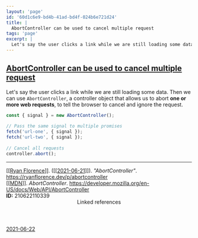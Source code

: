 ```yaml
---
layout: 'page'
id: '60d1c6e9-bd4b-41ad-bd4f-024b6e721d24'
title: |
  AbortController can be used to cancel multiple request
tags: 'page'
excerpt: |
  Let's say the user clicks a link while we are still loading some data. Then we can use AbortController, a controller object that allows us to abort one or more web requests, to tell the browser to cancel and ignore the request.
---
```


<h2 class="text-3xl font-semibold mb-4"><a class="rounded-sm focus:outline-none focus:ring-2 focus:ring-offset-2 dark:focus:ring-offset-gray-900 dark:focus:ring-pink-400 focus:ring-pink-700" href="/pages/abortcontroller-can-be-used-to-cancel-multiple-request">AbortController can be used to cancel multiple request</a></h2>

<div class="space-y-3">
<div class="element-block ml-0"><div class="flex-1">Let's say the user clicks a link while we are still loading some data. Then we can use <code>AbortController</code>, a controller object that allows us to abort <strong class="text-rose-600 dark:text-rose-400">one or more web requests</strong>, to tell the browser to cancel and ignore the request.</div></div>

<div class="element-block ml-0"><div class="flex-1">

```js
const { signal } = new AbortController();
  
// Pass the same signal to multiple promises
fetch('url-one', { signal });
fetch('url-two', { signal });
  
// Cancel all requests
controller.abort();
```

</div></div>

<hr class="border-gray-700 !my-5" />

<div class="element-block ml-0"><div class="flex-1"><a class="text-teal-700 dark:text-teal-400 rounded-sm group focus:outline-none focus:ring-2 focus:ring-offset-2 dark:focus:ring-offset-gray-900 dark:focus:ring-pink-400 focus:ring-pink-700" href="/pages/ryan-florence"><span class="text-gray-300 dark:text-gray-500 group-hover:text-teal-900">[[</span>Ryan Florence<span class="text-gray-300 dark:text-gray-500 group-hover:text-teal-900">]]</span></a>. (<a class="text-teal-700 dark:text-teal-400 rounded-sm group focus:outline-none focus:ring-2 focus:ring-offset-2 dark:focus:ring-offset-gray-900 dark:focus:ring-pink-400 focus:ring-pink-700" href="/journals/2021-06-21"><span class="text-gray-300 dark:text-gray-500 group-hover:text-teal-900">[[</span>2021-06-21<span class="text-gray-300 dark:text-gray-500 group-hover:text-teal-900">]]</span></a>). <em>"AbortController"</em>. <a class="text-indigo-600 dark:text-indigo-400 rounded-sm focus:outline-none focus:ring-2 focus:ring-offset-2 dark:focus:ring-offset-gray-900 dark:focus:ring-pink-400 focus:ring-pink-700" href="https://ryanflorence.dev/p/abortcontroller" target="_blank" rel="noopener noreferrer">https://ryanflorence.dev/p/abortcontroller</a></div></div>

<div class="element-block ml-0"><div class="flex-1"><a class="text-teal-700 dark:text-teal-400 rounded-sm group focus:outline-none focus:ring-2 focus:ring-offset-2 dark:focus:ring-offset-gray-900 dark:focus:ring-pink-400 focus:ring-pink-700" href="/pages/mdn"><span class="text-gray-300 dark:text-gray-500 group-hover:text-teal-900">[[</span>MDN<span class="text-gray-300 dark:text-gray-500 group-hover:text-teal-900">]]</span></a>. <em>AbortController</em>. <a class="text-indigo-600 dark:text-indigo-400 rounded-sm focus:outline-none focus:ring-2 focus:ring-offset-2 dark:focus:ring-offset-gray-900 dark:focus:ring-pink-400 focus:ring-pink-700" href="https://developer.mozilla.org/en-US/docs/Web/API/AbortController" target="_blank" rel="noopener noreferrer">https://developer.mozilla.org/en-US/docs/Web/API/AbortController</a></div></div>

<div class="element-block ml-0"><div class="flex-1"></div></div>

<div class="element-block ml-0"><div class="flex-1"><strong class="text-rose-600 dark:text-rose-400">ID:</strong> 210622110339</div></div>
</div>


<section class="mt-8 space-y-2">
<header class="text-gray-500 dark:text-gray-400">Linked references</header>
<a class="block bg-gray-100 dark:bg-gray-800 p-4 rounded text-teal-700 dark:text-teal-400 focus:outline-none focus:ring-2 focus:ring-offset-2 dark:focus:ring-offset-gray-900 focus:ring-teal-700 dark:focus:ring-teal-400 hover:ring-2 hover:ring-offset-2 dark:hover:ring-offset-gray-900 dark:hover:ring-teal-400 hover:ring-teal-700" href="/journals/2021-06-22">2021-06-22</a>
  </section>
